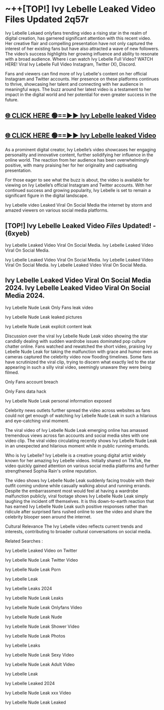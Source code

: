 # ~++[TOP!] Ivy Lebelle Leaked Video Files Updated 2q57r

 Ivy Lebelle Lekaed onlyfans trending video a rising star in the realm of digital creation, has garnered significant attention with this recent video. Her creative flair and compelling presentation have not only captured the interest of her existing fans but have also attracted a wave of new followers. The video’s success highlights her growing influence and ability to resonate with a broad audience.
Where i can watch  Ivy Lebelle Full Video? WATCH HERE! Viral  Ivy Lebelle Full Video Instagram, Twitter (X), Discord.


Fans and viewers can find more of  Ivy Lebelle's content on her official Instagram and Twitter accounts. Her presence on these platforms continues to thrive, showcasing her talent and connecting with her audience in meaningful ways. The buzz around her latest video is a testament to her impact in the digital world and her potential for even greater success in the future.


## [🌐 CLICK HERE 🟢==►►  Ivy Lebelle leaked Video ](https://onlyclips.site?title=Ivy_Lebelle&ref=git)

## [🌐 CLICK HERE 🟢==►►  Ivy Lebelle leaked Video ](https://onlyclips.site?title=Ivy_Lebelle&ref=git)


As a prominent digital creator,  Ivy Lebelle’s video showcases her engaging personality and innovative content, further solidifying her influence in the online world. The reaction from her audience has been overwhelmingly positive, with many praising her for her originality and captivating presentation.

For those eager to see what the buzz is about, the video is available for viewing on  Ivy Lebelle’s official Instagram and Twitter accounts. With her continued success and growing popularity,  Ivy Lebelle is set to remain a significant figure in the digital landscape.


  Ivy Lebelle video Leaked Viral On Social Media the internet by storm and amazed viewers on various social media platforms.


## [TOP!]  Ivy Lebelle Leaked Video *Files* Updated! - (6xyeb) 

 Ivy Lebelle Leaked Video Viral On Social Media. Ivy Lebelle Leaked Video Viral On Social Media.

 Ivy Lebelle Leaked Video Viral On Social Media. Ivy Lebelle Leaked Video Viral On Social Media. Ivy Lebelle Leaked Video Viral On Social Media.


##  Ivy Lebelle Leaked Video Viral On Social Media 2024. Ivy Lebelle Leaked Video Viral On Social Media 2024.
 Ivy Lebelle Nude Leak Only Fans leak video

 Ivy Lebelle Nude Leak leaked pictures

 Ivy Lebelle Nude Leak explicit content leak

Discussion over the viral  Ivy Lebelle Nude Leak video showing the star candidly dealing with sudden wardrobe issues dominated pop culture chatter online. Fans watched and rewatched the short video, praising  Ivy Lebelle Nude Leak for taking the malfunction with grace and humor even as cameras captured the celebrity video now flooding timelines. Some fans have scrutinized the viral clip, trying to discern what exactly led to the star appearing in such a silly viral video, seemingly unaware they were being filmed.


Only Fans account breach

Only Fans data hack

 Ivy Lebelle Nude Leak personal information exposed

Celebrity news outlets further spread the video across websites as fans could not get enough of watching  Ivy Lebelle Nude Leak in such a hilarious and eye-catching viral moment.


The viral video of  Ivy Lebelle Nude Leak emerging online has amassed tremendous views across fan accounts and social media sites with one video clip. The viral video circulating recently shows  Ivy Lebelle Nude Leak in an unexpected and hilarious moment while in public running errands.


Who is  Ivy Lebelle?  Ivy Lebelle is a creative young digital artist widely known for her amazing  Ivy Lebelle videos. Initially shared on TikTok, the video quickly gained attention on various social media platforms and further strengthened Sophia Rain's online reputation.

The video shows  Ivy Lebelle Nude Leak suddenly facing trouble with their outfit coming undone while casually walking about and running errands. Despite the embarrassment most would feel at having a wardrobe malfunction publicly, viral footage shows  Ivy Lebelle Nude Leak simply laughing the incident off themselves. It is this down-to-earth reaction that has earned  Ivy Lebelle Nude Leak such positive responses rather than ridicule after surprised fans rushed online to see the video and share the celebrity blooper seen around the internet.

Cultural Relevance The  Ivy Lebelle video reflects current trends and interests, contributing to broader cultural conversations on social media.

Related Searches :

 Ivy Lebelle Leaked Video on Twitter

 Ivy Lebelle Nude Leak Twitter Video

 Ivy Lebelle Nude Leak Porn

 Ivy Lebelle Leak 

 Ivy Lebelle Leaks 2024

 Ivy Lebelle Nude Leak Leaks

 Ivy Lebelle Nude Leak Onlyfans Video

 Ivy Lebelle Nude Leak Nude

 Ivy Lebelle Nude Leak Shower Video

 Ivy Lebelle Nude Leak Photos

 Ivy Lebelle Leaks

 Ivy Lebelle Nude Leak Sexy Video

 Ivy Lebelle Nude Leak Adult Video

 Ivy Lebelle Leak

 Ivy Lebelle Leaked 2024

 Ivy Lebelle Nude Leak xxx Video

 Ivy Lebelle Nude Leak Leaked
